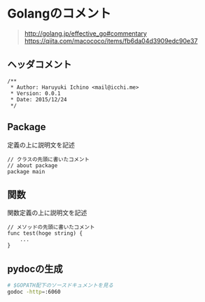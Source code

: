 # Golangのコメント
> http://golang.jp/effective_go#commentary
> https://qiita.com/macococo/items/fb6da04d3909edc90e37

## ヘッダコメント
```Golang
/**
 * Author: Haruyuki Ichino <mail@icchi.me>
 * Version: 0.0.1
 * Date: 2015/12/24
 */
```

## Package
定義の上に説明文を記述
```Golang
// クラスの先頭に書いたコメント
// about package
package main
```

## 関数
関数定義の上に説明文を記述
```Golang
// メソッドの先頭に書いたコメント
func test(hoge string) {
    ...
}
```

## pydocの生成
```bash
# $GOPATH配下のソースドキュメントを見る
godoc -http=:6060
```
